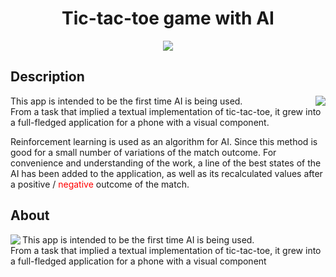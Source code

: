 <h1 align="center">Tic-tac-toe game with AI</h1>
  
<p align="center">  <img src="https://user-images.githubusercontent.com/39067344/112275804-ac5aba00-8c88-11eb-85e6-d508bb6c2317.png"> </p>

<h2>Description</h2>

<p><img src="https://user-images.githubusercontent.com/39067344/112279609-c5656a00-8c8c-11eb-8a5d-9663c6b233ac.gif" align="right"></p>
<p>This app is intended to be the first time AI is being used.<br> From a task that implied a textual implementation of tic-tac-toe, it grew into a full-fledged application for a phone with a visual component.</p>
<p>Reinforcement learning is used as an algorithm for AI. Since this method is good for a small number of variations of the match outcome. For convenience and understanding of the work, a line of the best states of the AI has been added to the application, as well as its recalculated values after a <span style= green>positive</span> / <span style="color:#FF0000">negative</span> outcome of the match.</p>

<h2>About</h2>

<p><img src="https://user-images.githubusercontent.com/39067344/112280400-a7e4d000-8c8d-11eb-91b8-3d13e65151ef.gif" align="left">This app is intended to be the first time AI is being used.<br> From a task that implied a textual implementation of tic-tac-toe, it grew into a full-fledged application for a phone with a visual component</p>

